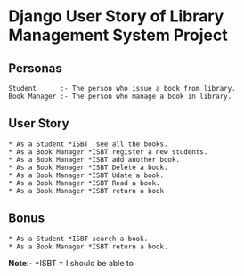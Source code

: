# Django User Story of Library Management System Project


## Personas
```
Student      :- The person who issue a book from library.
Book Manager :- The person who manage a book in library.
```
## User Story
```
* As a Student *ISBT  see all the books.
* As a Book Manager *ISBT register a new students.
* As a Book Manager *ISBT add another book.
* As a Book Manager *ISBT Delete a book.
* As a Book Manager *ISBT Udate a book.
* As a Book Manager *ISBT Read a book.
* As a Book Manager *ISBT return a book
```
## Bonus

```
* As a Student *ISBT search a book.
* As a Book Manager *ISBT return a book.
```
**Note**:- *ISBT = I should be able to
